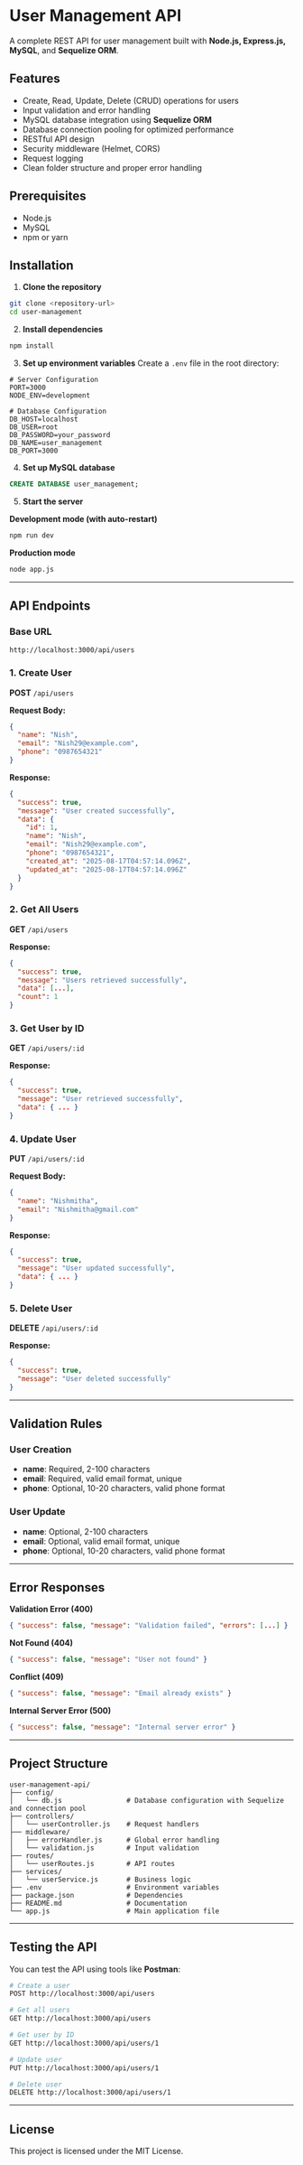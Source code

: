 # User Management API

A complete REST API for user management built with **Node.js, Express.js, MySQL**, and **Sequelize ORM**.

## Features

* Create, Read, Update, Delete (CRUD) operations for users
* Input validation and error handling
* MySQL database integration using **Sequelize ORM**
* Database connection pooling for optimized performance
* RESTful API design
* Security middleware (Helmet, CORS)
* Request logging
* Clean folder structure and proper error handling

## Prerequisites

* Node.js
* MySQL
* npm or yarn

## Installation

1. **Clone the repository**

```bash
git clone <repository-url>
cd user-management
```

2. **Install dependencies**

```bash
npm install
```

3. **Set up environment variables**
   Create a `.env` file in the root directory:

```env
# Server Configuration
PORT=3000
NODE_ENV=development

# Database Configuration
DB_HOST=localhost
DB_USER=root
DB_PASSWORD=your_password
DB_NAME=user_management
DB_PORT=3000
```

4. **Set up MySQL database**

```sql
CREATE DATABASE user_management;
```

5. **Start the server**

**Development mode (with auto-restart)**

```bash
npm run dev
```

**Production mode**

```bash
node app.js
```

---

## API Endpoints

### Base URL

```
http://localhost:3000/api/users
```

### 1. Create User

**POST** `/api/users`

**Request Body:**

```json
{
  "name": "Nish",
  "email": "Nish29@example.com",
  "phone": "0987654321"
}
```

**Response:**

```json
{
  "success": true,
  "message": "User created successfully",
  "data": {
    "id": 1,
    "name": "Nish",
    "email": "Nish29@example.com",
    "phone": "0987654321",
    "created_at": "2025-08-17T04:57:14.096Z",
    "updated_at": "2025-08-17T04:57:14.096Z"
  }
}
```

### 2. Get All Users

**GET** `/api/users`

**Response:**

```json
{
  "success": true,
  "message": "Users retrieved successfully",
  "data": [...],
  "count": 1
}
```

### 3. Get User by ID

**GET** `/api/users/:id`

**Response:**

```json
{
  "success": true,
  "message": "User retrieved successfully",
  "data": { ... }
}
```

### 4. Update User

**PUT** `/api/users/:id`

**Request Body:**

```json
{
  "name": "Nishmitha",
  "email": "Nishmitha@gmail.com"
}
```

**Response:**

```json
{
  "success": true,
  "message": "User updated successfully",
  "data": { ... }
}
```

### 5. Delete User

**DELETE** `/api/users/:id`

**Response:**

```json
{
  "success": true,
  "message": "User deleted successfully"
}
```

---

## Validation Rules

### User Creation

* **name**: Required, 2-100 characters
* **email**: Required, valid email format, unique
* **phone**: Optional, 10-20 characters, valid phone format

### User Update

* **name**: Optional, 2-100 characters
* **email**: Optional, valid email format, unique
* **phone**: Optional, 10-20 characters, valid phone format

---

## Error Responses

**Validation Error (400)**

```json
{ "success": false, "message": "Validation failed", "errors": [...] }
```

**Not Found (404)**

```json
{ "success": false, "message": "User not found" }
```

**Conflict (409)**

```json
{ "success": false, "message": "Email already exists" }
```

**Internal Server Error (500)**

```json
{ "success": false, "message": "Internal server error" }
```

---

## Project Structure

```
user-management-api/
├── config/
│   └── db.js                # Database configuration with Sequelize and connection pool
├── controllers/
│   └── userController.js    # Request handlers
├── middleware/
│   ├── errorHandler.js      # Global error handling
│   └── validation.js        # Input validation
├── routes/
│   └── userRoutes.js        # API routes
├── services/
│   └── userService.js       # Business logic
├── .env                     # Environment variables
├── package.json             # Dependencies
├── README.md                # Documentation
└── app.js                   # Main application file
```

---

## Testing the API

You can test the API using tools like **Postman**:

```bash
# Create a user
POST http://localhost:3000/api/users 

# Get all users
GET http://localhost:3000/api/users

# Get user by ID
GET http://localhost:3000/api/users/1

# Update user
PUT http://localhost:3000/api/users/1 

# Delete user
DELETE http://localhost:3000/api/users/1
```

---

## License

This project is licensed under the MIT License.
